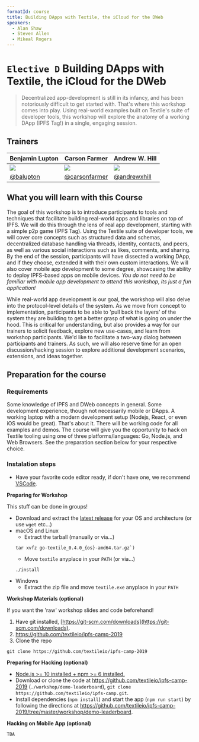 ```yaml
---
formatId: course
title: Building DApps with Textile, the iCloud for the DWeb
speakers:
  - Alan Shaw
  - Steven Allen
  - Mikeal Rogers
---
```


# `Elective D` Building DApps with Textile, the iCloud for the DWeb

> Decentralized app-development is still in its infancy, and has been notoriously difficult to get started with. That's where this workshop comes into play. Using real-world examples built on Textile's suite of developer tools, this workshop will explore the anatomy of a working DApp (IPFS Tag!) in a single, engaging session.

## Trainers

| **Benjamin Lupton**                                 | **Carson Farmer**                                     | **Andrew W. Hill**                                   |
| --------------------------------------------------- | ----------------------------------------------------- | ---------------------------------------------------- |
| ![](https://avatars0.githubusercontent.com/u/61148) | ![](https://avatars3.githubusercontent.com/u/1220613) | ![](https://avatars2.githubusercontent.com/u/370259) |
| [@balupton](https://github.com/balupton)            | [@carsonfarmer](https://github.com/carsonfarmer)      | [@andrewxhill](https://github.com/andrewxhill)       |

## What you will learn with this Course

The goal of this workshop is to introduce participants to tools and techniques that facilitate building real-world apps and libraries on top of IPFS. We will do this through the lens of real app development, starting with a simple p2p game (IPFS Tag). Using the Textile suite of developer tools, we will cover core concepts such as structured data and schemas, decentralized database handling via threads, identity, contacts, and peers, as well as various social interactions such as likes, comments, and sharing. By the end of the session, participants will have dissected a working DApp, and if they choose, extended it with their own custom interactions. We will also cover mobile app development to some degree, showcasing the ability to deploy IPFS-based apps on mobile devices. _You do not need to be familiar with mobile app development to attend this workshop, its just a fun application!_

While real-world app development is our goal, the workshop will also delve into the protocol-level details of the system. As we move from concept to implementation, participants to be able to 'pull back the layers' of the system they are building to get a better grasp of what is going on under the hood. This is critical for understanding, but also provides a way for our trainers to solicit feedback, explore new use-cases, and learn from workshop participants. We'd like to facilitate a two-way dialog between participants and trainers. As such, we will also reserve time for an open discussion/hacking session to explore additional development scenarios, extensions, and ideas together.

## Preparation for the course

### Requirements

Some knowledge of IPFS and DWeb concepts in general. Some development experience, though not necessarily mobile or DApps. A working laptop with a modern development setup (Nodejs, React, or even iOS would be great). That's about it. There will be working code for all examples and demos. The course will give you the opportunity to hack on Textile tooling using one of three platforms/languages: Go, Node.js, and Web Browsers. See the preparation section below for your respective choice.

### Instalation steps

- Have your favorite code editor ready, if don't have one, we recommend [VSCode](https://code.visualstudio.com).

**Preparing for Workshop**

This stuff can be done in groups!

- Download and extract the [latest release](https://github.com/textileio/go-textile/releases/latest) for your OS and architecture (or use `wget` etc...)
- macOS and Linux
  - Extract the tarball (manually or via...)
  ```
  tar xvfz go-textile_0.4.0_{os}-amd64.tar.gz`)
  ```
  - Move `textile` anyplace in your `PATH` (or via...)
  ```
  ./install
  ```
- Windows
  - Extract the zip file and move `textile.exe` anyplace in your `PATH`

**Workshop Materials (optional)**

If you want the 'raw' workshop slides and code beforehand!

1. Have git installed, [https://git-scm.com/downloads](https://git-scm.com/downloads).
2. https://github.com/textileio/ipfs-camp-2019
3. Clone the repo

```
git clone https://github.com/textileio/ipfs-camp-2019
```

**Preparing for Hacking (optional)**

- [Node.js >= 10 installed + npm >= 6 installed.](https://nodejs.org/en/download/)
- Download or clone the code at https://github.com/textileio/ipfs-camp-2019 (`./workshop/demo-leaderboard`), `git clone https://github.com/textileio/ipfs-camp.git`.
- Install dependencies (`npm install`) and start the app (`npm run start`) by following the directions at https://github.com/textileio/ipfs-camp-2019/tree/master/workshop/demo-leaderboard.

**Hacking on Mobile App (optional)**

`TBA`
